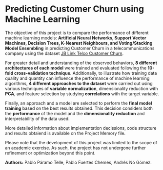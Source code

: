 # Predicting Customer Churn using Machine Learning

The objective of this project is to compare the performance of different machine learning models: **Artificial Neural Networks, Support Vector Machines, Decision Trees, K-Nearest Neighbours, and Voting/Stacking Model Ensembling** in predicting Customer Churn in a telecommunications company using the dataset [JB Link Telco Customer Churn](https://www.kaggle.com/datasets/johnflag/jb-link-telco-customer-churn/data).

For greater detail and understanding of the observed behaviors, **8 different architectures of each model** were trained and evaluated following the **10-fold cross-validation technique**. Additionally, to illustrate how training data quality and quantity can influence the performance of machine learning algorithms, **4 different approaches to the dataset** were carried out using various techniques of **variable normalization**, dimensionality reduction with **PCA**, and feature selection by studying **correlations** with the target variable.

Finally, an approach and a model are selected to perform the **final model training** based on the best results obtained. This decision considers both the **performance** of the model and the **dimensionality reduction** and interpretability of the data used.

More detailed information about implementation decissions, code structure and results obtaiend is available on the Project Memory file.

Please note that the development of this project was limited to the scope of an academic exercise. As such, the project has not undergone further refinement or optimization beyond this point.

**Authors:** Pablo Páramo Telle, Pablo Fuertes Chemes, Andrés Nó Gómez.



